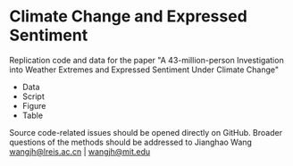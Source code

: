 # Climate Change and Expressed Sentiment

Replication code and data for the paper "A 43-million-person Investigation into Weather Extremes and Expressed Sentiment Under Climate Change"

- Data
- Script
- Figure
- Table

Source code-related issues should be opened directly on GitHub. Broader questions of the methods should be addressed to Jianghao Wang wangjh@lreis.ac.cn | wangjh@mit.edu